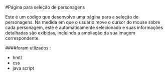 #Página para seleção de personagens 

Este é um código que desenvolve uma página para a seleção de personagens. Na medida em que o usuário move o cursor do mouse sobre cada personagem, este é automaticamente selecionado e suas informações detalhadas são exibidas, incluindo a ampliação da sua imagem correspondente.

####foram utlizados :

- hmtl
- css
- java script


